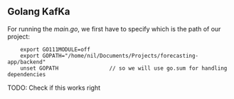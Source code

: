 ## Golang KafKa
For running the *main.go*, we first have to specify which is the path of our project:
```
    export GO111MODULE=off
    export GOPATH="/home/nil/Documents/Projects/forecasting-app/backend"
    unset GOPATH                // so we will use go.sum for handling dependencies
```
TODO: Check if this works right

